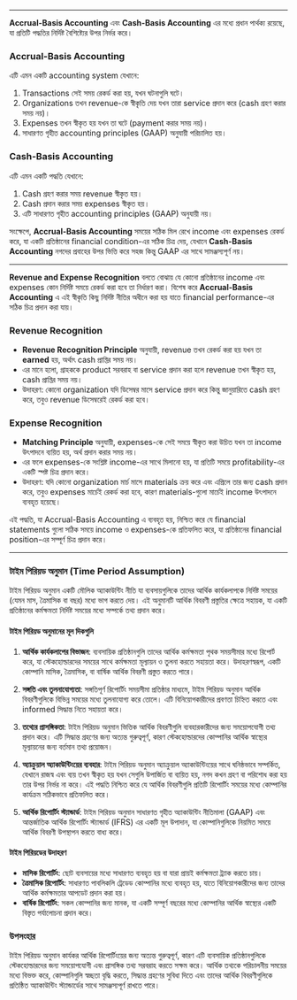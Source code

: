 

---

**Accrual-Basis Accounting** এবং **Cash-Basis Accounting** এর মধ্যে প্রধান পার্থক্য রয়েছে, যা প্রতিটি পদ্ধতির নির্দিষ্ট বৈশিষ্ট্যের উপর নির্ভর করে।

### Accrual-Basis Accounting
এটি এমন একটি accounting system যেখানে:
1. Transactions সেই সময় রেকর্ড করা হয়, যখন ঘটনাগুলি ঘটে।
2. Organizations তখন revenue-কে স্বীকৃতি দেয় যখন তারা service প্রদান করে (cash গ্রহণ করার সময় নয়)।
3. Expenses তখন স্বীকৃত হয় যখন তা ঘটে (payment করার সময় নয়)।
4. সাধারণত গৃহীত accounting principles (GAAP) অনুযায়ী পরিচালিত হয়।

### Cash-Basis Accounting
এটি এমন একটি পদ্ধতি যেখানে:
1. Cash গ্রহণ করার সময় revenue স্বীকৃত হয়।
2. Cash প্রদান করার সময় expenses স্বীকৃত হয়।
3. এটি সাধারণত গৃহীত accounting principles (GAAP) অনুযায়ী নয়।

সংক্ষেপে, **Accrual-Basis Accounting** সময়ের সঠিক মিল রেখে income এবং expenses রেকর্ড করে, যা একটি প্রতিষ্ঠানের financial condition-এর সঠিক চিত্র দেয়, যেখানে **Cash-Basis Accounting** নগদের প্রবাহের উপর ভিত্তি করে সহজ কিন্তু GAAP এর সাথে সামঞ্জস্যপূর্ণ নয়।

---

**Revenue and Expense Recognition** বলতে বোঝায় যে কোনো প্রতিষ্ঠানের income এবং expenses কোন নির্দিষ্ট সময়ে রেকর্ড করা হবে তা নির্ধারণ করা। বিশেষ করে **Accrual-Basis Accounting** এ এই স্বীকৃতি কিছু নির্দিষ্ট নীতির অধীনে করা হয় যাতে financial performance-এর সঠিক চিত্র প্রদান করা যায়।

### Revenue Recognition
- **Revenue Recognition Principle** অনুযায়ী, revenue তখন রেকর্ড করা হয় যখন তা **earned** হয়, অর্থাৎ cash প্রাপ্তির সময় নয়।
- এর মানে হলো, গ্রাহককে product সরবরাহ বা service প্রদান করা হলে revenue তখন স্বীকৃত হয়, cash প্রাপ্তির সময় নয়।
- উদাহরণ: কোনো organization যদি ডিসেম্বর মাসে service প্রদান করে কিন্তু জানুয়ারিতে cash গ্রহণ করে, তবুও revenue ডিসেম্বরেই রেকর্ড করা হবে।

### Expense Recognition
- **Matching Principle** অনুযায়ী, expenses-কে সেই সময়ে স্বীকৃত করা উচিত যখন তা income উৎপাদনে ব্যয়িত হয়, অর্থ প্রদান করার সময় নয়।
- এর ফলে expenses-কে সংশ্লিষ্ট income-এর সাথে মিলানো হয়, যা প্রতিটি সময়ে profitability-এর একটি স্পষ্ট চিত্র প্রদান করে।
- উদাহরণ: যদি কোনো organization মার্চ মাসে materials ক্রয় করে এবং এপ্রিলে তার জন্য cash প্রদান করে, তবুও expenses মার্চেই রেকর্ড করা হবে, কারণ materials-গুলো মার্চেই income উৎপাদনে ব্যবহৃত হয়েছে।

এই পদ্ধতি, যা Accrual-Basis Accounting এ ব্যবহৃত হয়, নিশ্চিত করে যে financial statements গুলো সঠিক সময়ে income ও expenses-কে প্রতিফলিত করে, যা প্রতিষ্ঠানের financial position-এর সম্পূর্ণ চিত্র প্রদান করে।

--- 

### টাইম পিরিয়ড অনুমান (Time Period Assumption)

টাইম পিরিয়ড অনুমান একটি মৌলিক অ্যাকাউন্টিং নীতি যা ব্যবসায়গুলিকে তাদের আর্থিক কার্যকলাপকে নির্দিষ্ট সময়ের (যেমন মাস, ত্রৈমাসিক বা বছর) মধ্যে ভাগ করতে দেয়। এই অনুমানটি আর্থিক বিবরণী প্রস্তুতির ক্ষেত্রে সহায়ক, যা একটি প্রতিষ্ঠানের কর্মক্ষমতা নির্দিষ্ট সময়ের মধ্যে সম্পর্কে তথ্য প্রদান করে।

#### টাইম পিরিয়ড অনুমানের মূল দিকগুলি

1. **আর্থিক কার্যকলাপের বিভাজন**: ব্যবসায়িক প্রতিষ্ঠানগুলি তাদের আর্থিক কর্মক্ষমতা পৃথক সময়সীমার মধ্যে রিপোর্ট করে, যা স্টেকহোল্ডারদের সময়ের সাথে কর্মক্ষমতা মূল্যায়ন ও তুলনা করতে সহায়তা করে। উদাহরণস্বরূপ, একটি কোম্পানি মাসিক, ত্রৈমাসিক, বা বার্ষিক আর্থিক বিবরণী প্রস্তুত করতে পারে।

2. **সঙ্গতি এবং তুলনাযোগ্যতা**: সঙ্গতিপূর্ণ রিপোর্টিং সময়সীমা প্রতিষ্ঠার মাধ্যমে, টাইম পিরিয়ড অনুমান আর্থিক বিবরণীগুলিকে বিভিন্ন সময়ের মধ্যে তুলনাযোগ্য করে তোলে। এটি বিনিয়োগকারীদের প্রবণতা চিহ্নিত করতে এবং informed সিদ্ধান্ত নিতে সহায়তা করে।

3. **তথ্যের প্রাসঙ্গিকতা**: টাইম পিরিয়ড অনুমান ভিত্তিক আর্থিক বিবরণীগুলি ব্যবহারকারীদের জন্য সময়োপযোগী তথ্য প্রদান করে। এটি সিদ্ধান্ত গ্রহণের জন্য অত্যন্ত গুরুত্বপূর্ণ, কারণ স্টেকহোল্ডারদের কোম্পানির আর্থিক স্বাস্থ্যের মূল্যায়নের জন্য বর্তমান তথ্য প্রয়োজন।

4. **অ্যাক্রুয়াল অ্যাকাউন্টিংয়ের ব্যবহার**: টাইম পিরিয়ড অনুমান অ্যাক্রুয়াল অ্যাকাউন্টিংয়ের সাথে ঘনিষ্ঠভাবে সম্পর্কিত, যেখানে রাজস্ব এবং ব্যয় তখন স্বীকৃত হয় যখন সেগুলি উপার্জিত বা ব্যয়িত হয়, নগদ কখন গ্রহণ বা পরিশোধ করা হয় তার উপর নির্ভর না করে। এই পদ্ধতি নিশ্চিত করে যে আর্থিক বিবরণীগুলি প্রতিটি রিপোর্টিং সময়ের মধ্যে কোম্পানির কার্যক্রম সঠিকভাবে প্রতিফলিত করে।

5. **আর্থিক রিপোর্টিং স্ট্যান্ডার্ড**: টাইম পিরিয়ড অনুমান সাধারণত গৃহীত অ্যাকাউন্টিং নীতিমালা (GAAP) এবং আন্তর্জাতিক আর্থিক রিপোর্টিং স্ট্যান্ডার্ড (IFRS) এর একটি মূল উপাদান, যা কোম্পানিগুলিকে নিয়মিত সময়ে আর্থিক বিবরণী উপস্থাপন করতে বাধ্য করে।

#### টাইম পিরিয়ডের উদাহরণ

- **মাসিক রিপোর্টিং**: ছোট ব্যবসায়ের মধ্যে সাধারণত ব্যবহৃত হয় বা যারা প্রায়ই কর্মক্ষমতা ট্র্যাক করতে চায়।
- **ত্রৈমাসিক রিপোর্টিং**: সাধারণত পাবলিকলি ট্রেডেড কোম্পানির মধ্যে ব্যবহৃত হয়, যাতে বিনিয়োগকারীদের জন্য তাদের আর্থিক কর্মক্ষমতার আপডেট প্রদান করা হয়।
- **বার্ষিক রিপোর্টিং**: সকল কোম্পানির জন্য মানক, যা একটি সম্পূর্ণ বছরের মধ্যে কোম্পানির আর্থিক স্বাস্থ্যের একটি বিস্তৃত পর্যালোচনা প্রদান করে।

### উপসংহার

টাইম পিরিয়ড অনুমান কার্যকর আর্থিক রিপোর্টিংয়ের জন্য অত্যন্ত গুরুত্বপূর্ণ, কারণ এটি ব্যবসায়িক প্রতিষ্ঠানগুলিকে স্টেকহোল্ডারদের জন্য সময়োপযোগী এবং প্রাসঙ্গিক তথ্য সরবরাহ করতে সক্ষম করে। আর্থিক তথ্যকে পরিচালনীয় সময়ের মধ্যে বিভক্ত করে, কোম্পানিগুলি স্বচ্ছতা বৃদ্ধি করতে, সিদ্ধান্ত গ্রহণের সুবিধা দিতে এবং তাদের আর্থিক বিবরণীগুলিকে প্রতিষ্ঠিত অ্যাকাউন্টিং স্ট্যান্ডার্ডের সাথে সামঞ্জস্যপূর্ণ রাখতে পারে।

